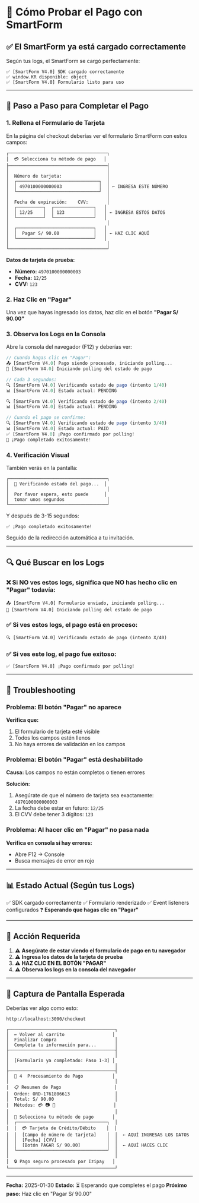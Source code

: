 # 🧪 Cómo Probar el Pago con SmartForm

## ✅ El SmartForm ya está cargado correctamente

Según tus logs, el SmartForm se cargó perfectamente:
```
✅ [SmartForm V4.0] SDK cargado correctamente
✅ window.KR disponible: object
✅ [SmartForm V4.0] Formulario listo para uso
```

---

## 📝 Paso a Paso para Completar el Pago

### 1. Rellena el Formulario de Tarjeta

En la página del checkout deberías ver el formulario SmartForm con estos campos:

```
┌─────────────────────────────────────┐
│  💳 Selecciona tu método de pago   │
├─────────────────────────────────────┤
│                                     │
│  Número de tarjeta:                 │
│  ┌───────────────────────────────┐  │
│  │ 4970100000000003              │  │ ← INGRESA ESTE NÚMERO
│  └───────────────────────────────┘  │
│                                     │
│  Fecha de expiración:    CVV:       │
│  ┌──────────┐  ┌───────────────┐   │
│  │ 12/25    │  │ 123           │   │ ← INGRESA ESTOS DATOS
│  └──────────┘  └───────────────┘   │
│                                     │
│  ┌─────────────────────────────┐   │
│  │  Pagar S/ 90.00             │   │ ← HAZ CLIC AQUÍ
│  └─────────────────────────────┘   │
│                                     │
└─────────────────────────────────────┘
```

**Datos de tarjeta de prueba:**
- **Número:** `4970100000000003`
- **Fecha:** `12/25`
- **CVV:** `123`

### 2. Haz Clic en "Pagar"

Una vez que hayas ingresado los datos, haz clic en el botón **"Pagar S/ 90.00"**

### 3. Observa los Logs en la Consola

Abre la consola del navegador (F12) y deberías ver:

```javascript
// Cuando hagas clic en "Pagar":
📤 [SmartForm V4.0] Pago siendo procesado, iniciando polling...
🔄 [SmartForm V4.0] Iniciando polling del estado de pago

// Cada 3 segundos:
🔍 [SmartForm V4.0] Verificando estado de pago (intento 1/40)
📊 [SmartForm V4.0] Estado actual: PENDING

🔍 [SmartForm V4.0] Verificando estado de pago (intento 2/40)
📊 [SmartForm V4.0] Estado actual: PENDING

// Cuando el pago se confirme:
🔍 [SmartForm V4.0] Verificando estado de pago (intento 3/40)
📊 [SmartForm V4.0] Estado actual: PAID
✅ [SmartForm V4.0] ¡Pago confirmado por polling!
🎉 ¡Pago completado exitosamente!
```

### 4. Verificación Visual

También verás en la pantalla:

```
┌─────────────────────────────────────┐
│  🔄 Verificando estado del pago...  │
│                                     │
│  Por favor espera, esto puede      │
│  tomar unos segundos                │
└─────────────────────────────────────┘
```

Y después de 3-15 segundos:

```
✅ ¡Pago completado exitosamente!
```

Seguido de la redirección automática a tu invitación.

---

## 🔍 Qué Buscar en los Logs

### ❌ Si NO ves estos logs, significa que NO has hecho clic en "Pagar" todavía:
```
📤 [SmartForm V4.0] Formulario enviado, iniciando polling...
🔄 [SmartForm V4.0] Iniciando polling del estado de pago
```

### ✅ Si ves estos logs, el pago está en proceso:
```
🔍 [SmartForm V4.0] Verificando estado de pago (intento X/40)
```

### ✅ Si ves este log, el pago fue exitoso:
```
✅ [SmartForm V4.0] ¡Pago confirmado por polling!
```

---

## 🐛 Troubleshooting

### Problema: El botón "Pagar" no aparece

**Verifica que:**
1. El formulario de tarjeta esté visible
2. Todos los campos estén llenos
3. No haya errores de validación en los campos

### Problema: El botón "Pagar" está deshabilitado

**Causa:** Los campos no están completos o tienen errores

**Solución:**
1. Asegúrate de que el número de tarjeta sea exactamente: `4970100000000003`
2. La fecha debe estar en futuro: `12/25`
3. El CVV debe tener 3 dígitos: `123`

### Problema: Al hacer clic en "Pagar" no pasa nada

**Verifica en consola si hay errores:**
- Abre F12 → Console
- Busca mensajes de error en rojo

---

## 📊 Estado Actual (Según tus Logs)

✅ SDK cargado correctamente
✅ Formulario renderizado
✅ Event listeners configurados
❓ **Esperando que hagas clic en "Pagar"**

---

## 🎯 Acción Requerida

1. ⚠️ **Asegúrate de estar viendo el formulario de pago en tu navegador**
2. ⚠️ **Ingresa los datos de la tarjeta de prueba**
3. ⚠️ **HAZ CLIC EN EL BOTÓN "PAGAR"**
4. ⚠️ **Observa los logs en la consola del navegador**

---

## 📸 Captura de Pantalla Esperada

Deberías ver algo como esto:

```
http://localhost:3000/checkout

┌────────────────────────────────────────┐
│  ← Volver al carrito                  │
│  Finalizar Compra                      │
│  Completa tu información para...       │
├────────────────────────────────────────┤
│                                        │
│  [Formulario ya completado: Paso 1-3] │
│                                        │
├────────────────────────────────────────┤
│  🔹 4  Procesamiento de Pago           │
│                                        │
│  📋 Resumen de Pago                    │
│  Orden: ORD-1761806613                 │
│  Total: S/ 90.00                       │
│  Métodos: 💳 📷 📱                      │
│                                        │
│  🎨 Selecciona tu método de pago       │
│  ┌──────────────────────────────────┐  │
│  │  💳 Tarjeta de Crédito/Débito    │  │
│  │  [Campo de número de tarjeta]    │  │  ← AQUÍ INGRESAS LOS DATOS
│  │  [Fecha] [CVV]                   │  │
│  │  [Botón PAGAR S/ 90.00]          │  │  ← AQUÍ HACES CLIC
│  └──────────────────────────────────┘  │
│                                        │
│  🔒 Pago seguro procesado por Izipay   │
└────────────────────────────────────────┘
```

---

**Fecha:** 2025-01-30
**Estado:** ⏳ Esperando que completes el pago
**Próximo paso:** Haz clic en "Pagar S/ 90.00"
